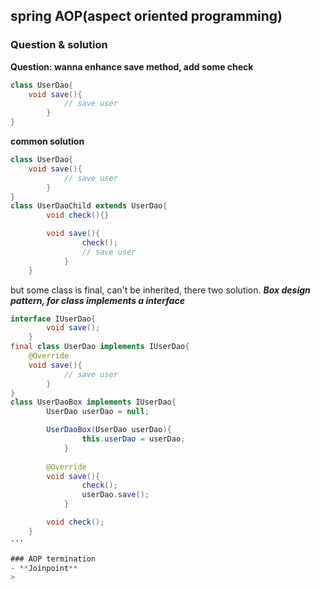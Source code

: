 ## spring AOP(aspect oriented programming)

### Question & solution
**Question: wanna enhance save method, add some check**
```java
class UserDao{
    void save(){
            // save user
        }
}
```
**common solution**
```java
class UserDao{
    void save(){
            // save user
        }
}
class UserDaoChild extends UserDao{
        void check(){}

        void save(){
                check();
                // save user
            }
    }
```
but some class is final, can't be inherited, there two solution.
***Box design pattern, for class implements a interface***
```java
interface IUserDao{
        void save();
    }
final class UserDao implements IUserDao{
    @Override
    void save(){
            // save user
        }
}
class UserDaoBox implements IUserDao{
        UserDao userDao = null;

        UserDaoBox(UserDao userDao){
                this.userDao = userDao;
            }
        
        @Override
        void save(){
                check();
                userDao.save();
            }

        void check();
    }
···

### AOP termination
- **Joinpoint** 
>
